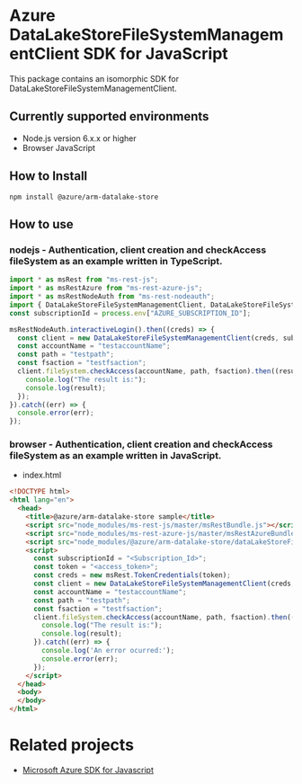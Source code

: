 # Azure DataLakeStoreFileSystemManagementClient SDK for JavaScript
This package contains an isomorphic SDK for DataLakeStoreFileSystemManagementClient.

## Currently supported environments
- Node.js version 6.x.x or higher
- Browser JavaScript

## How to Install
```
npm install @azure/arm-datalake-store
```


## How to use

### nodejs - Authentication, client creation and checkAccess fileSystem as an example written in TypeScript.

```ts
import * as msRest from "ms-rest-js";
import * as msRestAzure from "ms-rest-azure-js";
import * as msRestNodeAuth from "ms-rest-nodeauth";
import { DataLakeStoreFileSystemManagementClient, DataLakeStoreFileSystemManagementModels, DataLakeStoreFileSystemManagementMappers } from "@azure/arm-datalake-store";
const subscriptionId = process.env["AZURE_SUBSCRIPTION_ID"];

msRestNodeAuth.interactiveLogin().then((creds) => {
  const client = new DataLakeStoreFileSystemManagementClient(creds, subscriptionId);
  const accountName = "testaccountName";
  const path = "testpath";
  const fsaction = "testfsaction";
  client.fileSystem.checkAccess(accountName, path, fsaction).then((result) => {
    console.log("The result is:");
    console.log(result);
  });
}).catch((err) => {
  console.error(err);
});
```

### browser - Authentication, client creation and checkAccess fileSystem as an example written in JavaScript.

- index.html
```html
<!DOCTYPE html>
<html lang="en">
  <head>
    <title>@azure/arm-datalake-store sample</title>
    <script src="node_modules/ms-rest-js/master/msRestBundle.js"></script>
    <script src="node_modules/ms-rest-azure-js/master/msRestAzureBundle.js"></script>
    <script src="node_modules/@azure/arm-datalake-store/dataLakeStoreFileSystemManagementClientBundle.js"></script>
    <script>
      const subscriptionId = "<Subscription_Id>";
      const token = "<access_token>";
      const creds = new msRest.TokenCredentials(token);
      const client = new DataLakeStoreFileSystemManagementClient(creds, undefined, subscriptionId);
      const accountName = "testaccountName";
      const path = "testpath";
      const fsaction = "testfsaction";
      client.fileSystem.checkAccess(accountName, path, fsaction).then((result) => {
        console.log("The result is:");
        console.log(result);
      }).catch((err) => {
        console.log('An error ocurred:');
        console.error(err);
      });
    </script>
  </head>
  <body>
  </body>
</html>
```

# Related projects
 - [Microsoft Azure SDK for Javascript](https://github.com/Azure/azure-sdk-for-js)
